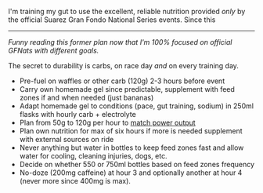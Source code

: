 I'm training my gut to use the excellent, reliable nutrition provided *only* by the official Suarez Gran Fondo National Series events. Since this 

----
*Funny reading this former plan now that I'm 100% focused on official GFNats with different goals.*

The secret to durability is carbs, on race day _and_ on every training day.

- Pre-fuel on waffles or other carb (120g) 2-3 hours before event
- Carry own homemade gel since predictable, supplement with feed zones if and when needed (just bananas)
- Adapt homemade gel to conditions (pace, gut training, sodium) in 250ml flasks with hourly carb + electrolyte
- Plan from 50g to 120g per hour to [match power output](Carbs%20burned%20per%20watt%20per%20hour.md)
- Plan own nutrition for max of six hours if more is needed supplement with external sources on ride
- Never anything but water in bottles to keep feed zones fast and allow water for cooling, cleaning injuries, dogs, etc.
- Decide on whether 550 or 750ml bottles based on feed zones frequency
- No-doze (200mg caffeine) at hour 3 and optionally another at hour 4 (never more since 400mg is max).
